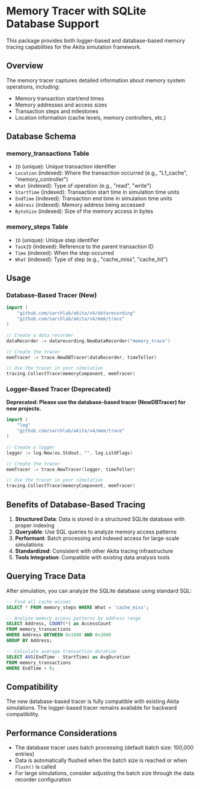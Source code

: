 # Memory Tracer with SQLite Database Support

This package provides both logger-based and database-based memory tracing capabilities for the Akita simulation framework.

## Overview

The memory tracer captures detailed information about memory system operations, including:
- Memory transaction start/end times
- Memory addresses and access sizes
- Transaction steps and milestones
- Location information (cache levels, memory controllers, etc.)

## Database Schema

### memory_transactions Table
- `ID` (unique): Unique transaction identifier
- `Location` (indexed): Where the transaction occurred (e.g., "L1_cache", "memory_controller")
- `What` (indexed): Type of operation (e.g., "read", "write")
- `StartTime` (indexed): Transaction start time in simulation time units
- `EndTime` (indexed): Transaction end time in simulation time units
- `Address` (indexed): Memory address being accessed
- `ByteSize` (indexed): Size of the memory access in bytes

### memory_steps Table
- `ID` (unique): Unique step identifier
- `TaskID` (indexed): Reference to the parent transaction ID
- `Time` (indexed): When the step occurred
- `What` (indexed): Type of step (e.g., "cache_miss", "cache_hit")

## Usage

### Database-Based Tracer (New)

```go
import (
    "github.com/sarchlab/akita/v4/datarecording"
    "github.com/sarchlab/akita/v4/mem/trace"
)

// Create a data recorder
dataRecorder := datarecording.NewDataRecorder("memory_trace")

// Create the tracer
memTracer := trace.NewDBTracer(dataRecorder, timeTeller)

// Use the tracer in your simulation
tracing.CollectTrace(memoryComponent, memTracer)
```

### Logger-Based Tracer (Deprecated)

**Deprecated: Please use the database-based tracer (NewDBTracer) for new projects.**

```go
import (
    "log"
    "github.com/sarchlab/akita/v4/mem/trace"
)

// Create a logger
logger := log.New(os.Stdout, "", log.LstdFlags)

// Create the tracer
memTracer := trace.NewTracer(logger, timeTeller)

// Use the tracer in your simulation
tracing.CollectTrace(memoryComponent, memTracer)
```

## Benefits of Database-Based Tracing

1. **Structured Data**: Data is stored in a structured SQLite database with proper indexing
2. **Queryable**: Use SQL queries to analyze memory access patterns
3. **Performant**: Batch processing and indexed access for large-scale simulations
4. **Standardized**: Consistent with other Akita tracing infrastructure
5. **Tools Integration**: Compatible with existing data analysis tools

## Querying Trace Data

After simulation, you can analyze the SQLite database using standard SQL:

```sql
-- Find all cache misses
SELECT * FROM memory_steps WHERE What = 'cache_miss';

-- Analyze memory access patterns by address range
SELECT Address, COUNT(*) as AccessCount 
FROM memory_transactions 
WHERE Address BETWEEN 0x1000 AND 0x2000 
GROUP BY Address;

-- Calculate average transaction duration
SELECT AVG(EndTime - StartTime) as AvgDuration 
FROM memory_transactions 
WHERE EndTime > 0;
```

## Compatibility

The new database-based tracer is fully compatible with existing Akita simulations. The logger-based tracer remains available for backward compatibility.

## Performance Considerations

- The database tracer uses batch processing (default batch size: 100,000 entries)
- Data is automatically flushed when the batch size is reached or when `Flush()` is called
- For large simulations, consider adjusting the batch size through the data recorder configuration